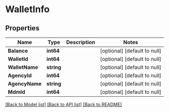 # WalletInfo

## Properties
Name | Type | Description | Notes
------------ | ------------- | ------------- | -------------
**Balance** | **int64** |  | [optional] [default to null]
**WalletId** | **int64** |  | [optional] [default to null]
**WalletName** | **string** |  | [optional] [default to null]
**AgencyId** | **int64** |  | [optional] [default to null]
**AgencyName** | **string** |  | [optional] [default to null]
**MdmId** | **int64** |  | [optional] [default to null]

[[Back to Model list]](../README.md#documentation-for-models) [[Back to API list]](../README.md#documentation-for-api-endpoints) [[Back to README]](../README.md)



